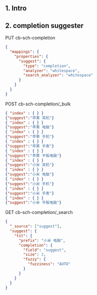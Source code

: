 ## 1. Intro


## 2.  completion suggester

PUT cb-sch-completion
```json
{
  "mappings": {
    "properties": {
      "suggest": {
        "type": "completion",
        "analyzer": "whitespace",
        "search_analyzer": "whitespace"
      }
    }
  }
}
```


POST cb-sch-completion/_bulk
```json lines
{ "index" : { } }
{"suggest":"苹果 耳机"}
{ "index" : { } }
{"suggest":"苹果 电脑"}
{ "index" : { } }
{"suggest":"苹果 手机"}
{ "index" : { } }
{"suggest":"苹果 手表"}
{ "index" : { } }
{"suggest":"苹果 平板电脑"}
{ "index" : { } }
{"suggest":"小米 耳机"}
{ "index" : { } }
{"suggest":"小米 电脑"}
{ "index" : { } }
{"suggest":"小米 手机"}
{ "index" : { } }
{"suggest":"小米 手表"}
{ "index" : { } }
{"suggest":"小米 平板电脑"}
```


GET cb-sch-completion/_search
```json
{
  "_source": ["suggest"],
  "suggest": {
    "tst": {
      "prefix": "小米 电脑",
      "completion": {
        "field": "suggest",
        "size": 3,
        "fuzzy": {
          "fuzziness": "AUTO"
        } 
      }
    }
  }
}
```